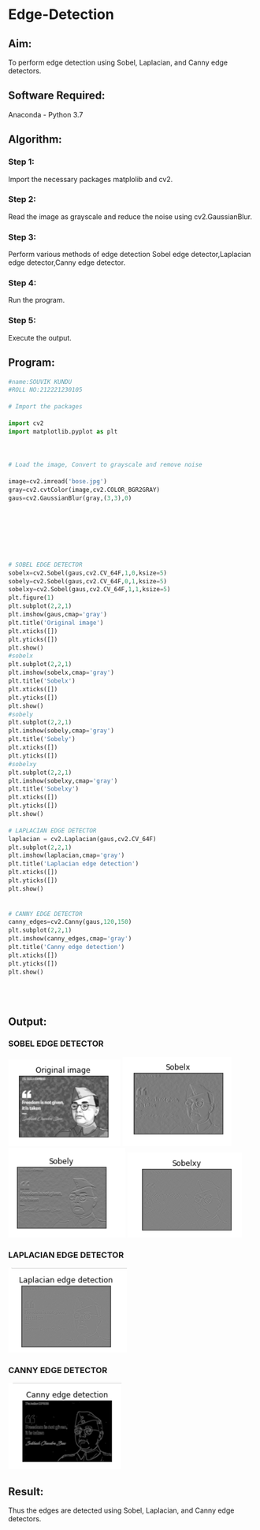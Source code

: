 # Edge-Detection
## Aim:
To perform edge detection using Sobel, Laplacian, and Canny edge detectors.

## Software Required:
Anaconda - Python 3.7

## Algorithm:

### Step 1:
Import the necessary packages matplolib and cv2.

### Step 2:
Read the image as grayscale and reduce the noise using cv2.GaussianBlur.

### Step 3:
Perform various methods of edge detection Sobel edge detector,Laplacian edge detector,Canny edge detector.

### Step 4:
Run the program.

### Step 5:
Execute the output.
 
## Program:

```python 
#name:SOUVIK KUNDU
#ROLL NO:212221230105

# Import the packages

import cv2
import matplotlib.pyplot as plt



# Load the image, Convert to grayscale and remove noise

image=cv2.imread('bose.jpg')
gray=cv2.cvtColor(image,cv2.COLOR_BGR2GRAY)
gaus=cv2.GaussianBlur(gray,(3,3),0)







# SOBEL EDGE DETECTOR
sobelx=cv2.Sobel(gaus,cv2.CV_64F,1,0,ksize=5)
sobely=cv2.Sobel(gaus,cv2.CV_64F,0,1,ksize=5)
sobelxy=cv2.Sobel(gaus,cv2.CV_64F,1,1,ksize=5)
plt.figure(1)
plt.subplot(2,2,1)
plt.imshow(gaus,cmap='gray')
plt.title('Original image')
plt.xticks([])
plt.yticks([])
plt.show()
#sobelx
plt.subplot(2,2,1)
plt.imshow(sobelx,cmap='gray')
plt.title('Sobelx')
plt.xticks([])
plt.yticks([])
plt.show()
#sobely
plt.subplot(2,2,1)
plt.imshow(sobely,cmap='gray')
plt.title('Sobely')
plt.xticks([])
plt.yticks([])
#sobelxy
plt.subplot(2,2,1)
plt.imshow(sobelxy,cmap='gray')
plt.title('Sobelxy')
plt.xticks([])
plt.yticks([])
plt.show()

# LAPLACIAN EDGE DETECTOR
laplacian = cv2.Laplacian(gaus,cv2.CV_64F)
plt.subplot(2,2,1)
plt.imshow(laplacian,cmap='gray')
plt.title('Laplacian edge detection')
plt.xticks([])
plt.yticks([])
plt.show()


# CANNY EDGE DETECTOR
canny_edges=cv2.Canny(gaus,120,150)
plt.subplot(2,2,1)
plt.imshow(canny_edges,cmap='gray')
plt.title('Canny edge detection')
plt.xticks([])
plt.yticks([])
plt.show()





```
## Output:
### SOBEL EDGE DETECTOR

![git logo](11.png)
![git logo](12.png)
![git logo](13.png)
![git logo](14.png)



### LAPLACIAN EDGE DETECTOR
![git logo](15.png)


### CANNY EDGE DETECTOR
![git logo](16.png)

## Result:
Thus the edges are detected using Sobel, Laplacian, and Canny edge detectors.
